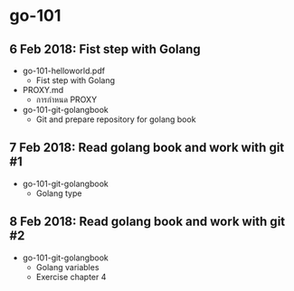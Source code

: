 # go-101

## 6 Feb 2018: Fist step with Golang

* go-101-helloworld.pdf
  * Fist step with Golang 
* PROXY.md
  * การกำหนด PROXY
* go-101-git-golangbook
  * Git and prepare repository for golang book

## 7 Feb 2018: Read golang book and work with git #1
* go-101-git-golangbook
  * Golang type

## 8 Feb 2018: Read golang book and work with git #2
* go-101-git-golangbook
  * Golang variables 
  * Exercise chapter 4